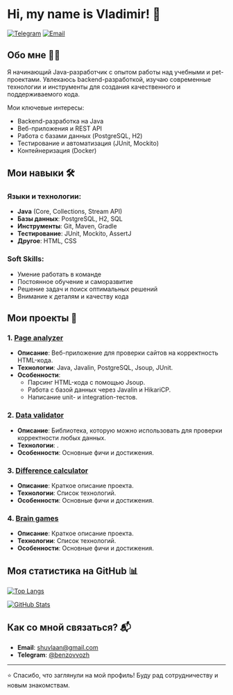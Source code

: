 # Hi, my name is Vladimir! 👋

[![Telegram](https://img.shields.io/badge/Telegram-2CA5E0?style=flat&logo=telegram&logoColor=white)](https://t.me/benzovvozh)
[![Email](https://img.shields.io/badge/Email-D14836?style=flat&logo=gmail&logoColor=white)](mailto:shuvlaan@gmail.com)

## Обо мне 🧑‍💻

Я начинающий Java-разработчик с опытом работы над учебными и pet-проектами. Увлекаюсь backend-разработкой, изучаю современные технологии и инструменты для создания качественного и поддерживаемого кода.

Мои ключевые интересы:
- Backend-разработка на Java
- Веб-приложения и REST API
- Работа с базами данных (PostgreSQL, H2)
- Тестирование и автоматизация (JUnit, Mockito)
- Контейнеризация (Docker)

## Мои навыки 🛠️

### Языки и технологии:
- **Java** (Core, Collections, Stream API)
- **Базы данных**: PostgreSQL, H2, SQL
- **Инструменты**: Git, Maven, Gradle
- **Тестирование**: JUnit, Mockito, AssertJ
- **Другое**: HTML, CSS

### Soft Skills:
- Умение работать в команде
- Постоянное обучение и саморазвитие
- Решение задач и поиск оптимальных решений
- Внимание к деталям и качеству кода

## Мои проекты 🚀

### 1. [Page analyzer](https://github.com/benzovvozh/java-project-72)
- **Описание**: Веб-приложение для проверки сайтов на корректность HTML-кода.
- **Технологии**: Java, Javalin, PostgreSQL, Jsoup, JUnit.
- **Особенности**:
  - Парсинг HTML-кода с помощью Jsoup.
  - Работа с базой данных через Javalin и HikariCP.
  - Написание unit- и integration-тестов.

### 2. [Data validator](https://github.com/benzovvozh/Data-validator)
- **Описание**: Библиотека, которую можно использовать для проверки корректности любых данных.
- **Технологии**: .
- **Особенности**: Основные фичи и достижения.

### 3. [Difference calculator](https://github.com/benzovvozh/Difference-calculator)
- **Описание**: Краткое описание проекта.
- **Технологии**: Список технологий.
- **Особенности**: Основные фичи и достижения.

### 4. [Brain games](https://github.com/benzovvozh/Brain-games)
- **Описание**: Краткое описание проекта.
- **Технологии**: Список технологий.
- **Особенности**: Основные фичи и достижения.

## Моя статистика на GitHub 📊

[![Top Langs](https://github-readme-stats.vercel.app/api/top-langs/?username=benzovvozh&layout=compact&theme=radical)](https://github.com/benzovvozh)

[![GitHub Stats](https://github-readme-stats.vercel.app/api?username=benzovvozh&show_icons=true&theme=radical)](https://github.com/benzovvozh)

## Как со мной связаться? 📬

- **Email**: [shuvlaan@gmail.com](mailto:shuvlaan@gmail.com)
- **Telegram**: [@benzovvozh](https://t.me/benzovvozh)

---

⭐️ Спасибо, что заглянули на мой профиль! Буду рад сотрудничеству и новым знакомствам.
